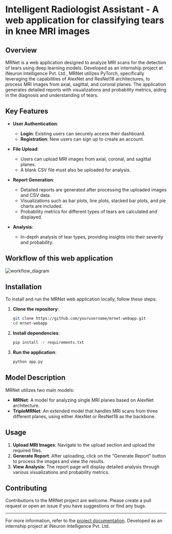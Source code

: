 # Intelligent Radiologist Assistant - A web application for classifying tears in knee MRI images


## Overview

MRNet is a web application designed to analyze MRI scans for the detection of tears using deep learning models. Developed as an internship project at iNeuron Intelligence Pvt. Ltd., MRNet utilizes PyTorch, specifically leveraging the capabilities of AlexNet and ResNet18 architectures, to process MRI images from axial, sagittal, and coronal planes. The application generates detailed reports with visualizations and probability metrics, aiding in the diagnosis and understanding of tears.

## Key Features

- **User Authentication**: 
  - **Login**: Existing users can securely access their dashboard.
  - **Registration**: New users can sign up to create an account.

- **File Upload**: 
  - Users can upload MRI images from axial, coronal, and sagittal planes.
  - A blank CSV file must also be uploaded for analysis.

- **Report Generation**: 
  - Detailed reports are generated after processing the uploaded images and CSV data.
  - Visualizations such as bar plots, line plots, stacked bar plots, and pie charts are included.
  - Probability metrics for different types of tears are calculated and displayed.

- **Analysis**:
  - In-depth analysis of tear types, providing insights into their severity and probability.
 
## Workflow of this web application
![workflow_diagram](https://github.com/ArupSankarRoy/INTELLIGENT-RADIOLOGIST-ASSISTANT/assets/115450599/a2067030-2178-4fc8-9030-daecb4feb40b)


## Installation

To install and run the MRNet web application locally, follow these steps:

1. **Clone the repository**:
   ```sh
   git clone https://github.com/yourusername/mrnet-webapp.git
   cd mrnet-webapp
   ```

2. **Install dependencies**:
   ```sh
   pip install -r requirements.txt
   ```

3. **Run the application**:
   ```sh
   python app.py
   ```

## Model Description

MRNet utilizes two main models:

- **MRNet**: A model for analyzing single MRI planes based on AlexNet architecture.
- **TripleMRNet**: An extended model that handles MRI scans from three different planes, using either AlexNet or ResNet18 as the backbone.

## Usage

1. **Upload MRI Images**: Navigate to the upload section and upload the required files.
2. **Generate Report**: After uploading, click on the "Generate Report" button to process the images and view the results.
3. **View Analysis**: The report page will display detailed analysis through various visualizations and probability metrics.

## Contributing

Contributions to the MRNet project are welcome. Please create a pull request or open an issue if you have suggestions or find any bugs.

---

For more information, refer to the [project documentation](https://github.com/yourusername/mrnet-webapp/wiki). Developed as an internship project at iNeuron Intelligence Pvt. Ltd.
